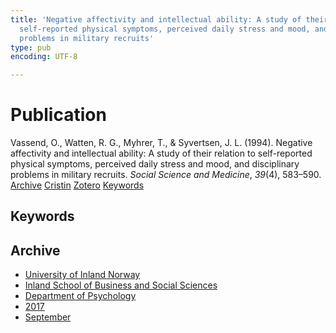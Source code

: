 ```yaml
---
title: 'Negative affectivity and intellectual ability: A study of their relation to
  self-reported physical symptoms, perceived daily stress and mood, and disciplinary
  problems in military recruits'
type: pub
encoding: UTF-8

---
```

<h1>Publication</h1>
<article id="csl-bib-container-JN9MMASH" class="csl-bib-container">
  <div class="csl-bib-body"> <div class="csl-entry">Vassend, O., Watten, R. G., Myhrer, T., &#38; Syvertsen, J. L. (1994). Negative affectivity and intellectual ability: A study of their relation to self-reported physical symptoms, perceived daily stress and mood, and disciplinary problems in military recruits. <i>Social Science and Medicine</i>, <i>39</i>(4), 583–590.</div> </div>
  <div class="csl-bib-buttons">
    <a href="#taxonomy-article-JN9MMASH" alt="archive" class="csl-bib-button">Archive</a>
    <a href="https://app.cristin.no/results/show.jsf?id=1491816" alt="Cristin" class="csl-bib-button">Cristin</a>
    <a href="http://zotero.org/groups/5881554/items/JN9MMASH" alt="Zotero" class="csl-bib-button">Zotero</a>
    <a href="#keywords-article-JN9MMASH" alt="keywords" class="csl-bib-button">Keywords</a>
  </div>
  <div id="csl-bib-meta-container-JN9MMASH"></div>
</article>
<div id="csl-bib-meta-JN9MMASH" class="csl-bib-meta">
  <article id="keywords-article-JN9MMASH" class="keywords-article">
    <h1>Keywords</h1>
    
  </article>
  <article id="taxonomy-article-JN9MMASH" class="taxonomy-article">
    <h1>Archive</h1>
    <ul>
      <li><a href="{{< params subfolder >}}en/archive/?key=3DCRN523">University of Inland Norway</a></li>
      <li><a href="{{< params subfolder >}}en/archive/?key=DU8Q9LN9">Inland School of Business and Social Sciences</a></li>
      <li><a href="{{< params subfolder >}}en/archive/?key=KTD9NXA8">Department of Psychology</a></li>
      <li><a href="{{< params subfolder >}}en/archive/?key=E9KSSDJQ">2017</a></li>
      <li><a href="{{< params subfolder >}}en/archive/?key=NGAXK4N5">September</a></li>
    </ul>
  </article>
</div>
